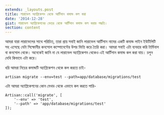 ```yaml
---
extends: _layouts.post
title: লারাভেল অ্যাপ্লিকেশন থেকে আর্টিসান কমান্ড কল করা
date: '2014-12-28'
gist: লারাভেল অ্যাপ্লিকেশনের ভেতর থেকে আর্টিসান কমান্ড কল করার পদ্ধতি।
section: content
---
```


আমরা যারা লারাভেলের সাথে পরিচিত, তারা প্রায় সবাই জানি লারাভেল আর্টিসান নামের একটি কমান্ড লাইন ইউটিলিটি সহ এসেছে যেটা সিম্ফোনীর কনসোল কম্পোনেন্টের উপর ভিত্তি করে তৈরি করা। আমরা সবাই এটা ব্যবহার করি টার্মিনাল বা কনসোল থেকে। অনেকেই জানি না যে লারাভেল অ্যাপ্লিকেশন থেকেও এই আর্টিসান কমান্ড কল করা যায়। চলুন দেখি কিভাবে এটা করে।

ধরি আমরা নিচের কমান্ডটি অ্যাপ্লিকেশন থেকে কল করতে চাই-

```
artisan migrate --env=test --path=app/database/migrations/test
```

এটা আমরা অ্যাপ্লিকেশনের কোন মেথড থেকে এভাবে কল করতে পারি-

```
Artisan::call('migrate', [
    '--env' => 'test',
    '--path' => 'app/database/migrations/test'
]);
```
